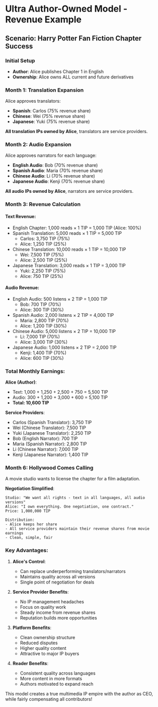 # Ultra Author-Owned Model - Revenue Example

## Scenario: Harry Potter Fan Fiction Chapter Success

### Initial Setup
- **Author**: Alice publishes Chapter 1 in English
- **Ownership**: Alice owns ALL current and future derivatives

### Month 1: Translation Expansion
Alice approves translators:
- **Spanish**: Carlos (75% revenue share)
- **Chinese**: Wei (75% revenue share)  
- **Japanese**: Yuki (75% revenue share)

**All translation IPs owned by Alice**, translators are service providers.

### Month 2: Audio Expansion
Alice approves narrators for each language:
- **English Audio**: Bob (70% revenue share)
- **Spanish Audio**: Maria (70% revenue share)
- **Chinese Audio**: Li (70% revenue share)
- **Japanese Audio**: Kenji (70% revenue share)

**All audio IPs owned by Alice**, narrators are service providers.

### Month 3: Revenue Calculation

#### Text Revenue:
- English Chapter: 1,000 reads × 1 TIP = 1,000 TIP (Alice: 100%)
- Spanish Translation: 5,000 reads × 1 TIP = 5,000 TIP
  - Carlos: 3,750 TIP (75%)
  - Alice: 1,250 TIP (25%)
- Chinese Translation: 10,000 reads × 1 TIP = 10,000 TIP
  - Wei: 7,500 TIP (75%)
  - Alice: 2,500 TIP (25%)
- Japanese Translation: 3,000 reads × 1 TIP = 3,000 TIP
  - Yuki: 2,250 TIP (75%)
  - Alice: 750 TIP (25%)

#### Audio Revenue:
- English Audio: 500 listens × 2 TIP = 1,000 TIP
  - Bob: 700 TIP (70%)
  - Alice: 300 TIP (30%)
- Spanish Audio: 2,000 listens × 2 TIP = 4,000 TIP
  - Maria: 2,800 TIP (70%)
  - Alice: 1,200 TIP (30%)
- Chinese Audio: 5,000 listens × 2 TIP = 10,000 TIP
  - Li: 7,000 TIP (70%)
  - Alice: 3,000 TIP (30%)
- Japanese Audio: 1,000 listens × 2 TIP = 2,000 TIP
  - Kenji: 1,400 TIP (70%)
  - Alice: 600 TIP (30%)

### Total Monthly Earnings:

**Alice (Author)**:
- Text: 1,000 + 1,250 + 2,500 + 750 = 5,500 TIP
- Audio: 300 + 1,200 + 3,000 + 600 = 5,100 TIP
- **Total: 10,600 TIP**

**Service Providers**:
- Carlos (Spanish Translator): 3,750 TIP
- Wei (Chinese Translator): 7,500 TIP
- Yuki (Japanese Translator): 2,250 TIP
- Bob (English Narrator): 700 TIP
- Maria (Spanish Narrator): 2,800 TIP
- Li (Chinese Narrator): 7,000 TIP
- Kenji (Japanese Narrator): 1,400 TIP

### Month 6: Hollywood Comes Calling

A movie studio wants to license the chapter for a film adaptation.

**Negotiation Simplified**:
```
Studio: "We want all rights - text in all languages, all audio versions"
Alice: "I own everything. One negotiation, one contract."
Price: 1,000,000 TIP

Distribution:
- Alice keeps her share
- All service providers maintain their revenue shares from movie earnings
- Clean, simple, fair
```

### Key Advantages:

1. **Alice's Control**:
   - Can replace underperforming translators/narrators
   - Maintains quality across all versions
   - Single point of negotiation for deals

2. **Service Provider Benefits**:
   - No IP management headaches
   - Focus on quality work
   - Steady income from revenue shares
   - Reputation builds more opportunities

3. **Platform Benefits**:
   - Clean ownership structure
   - Reduced disputes
   - Higher quality content
   - Attractive to major IP buyers

4. **Reader Benefits**:
   - Consistent quality across languages
   - More content in more formats
   - Authors motivated to expand reach

This model creates a true multimedia IP empire with the author as CEO, while fairly compensating all contributors!